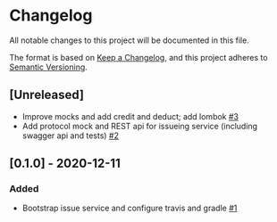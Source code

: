 # Changelog
All notable changes to this project will be documented in this file.

The format is based on [Keep a Changelog](https://keepachangelog.com/en/1.0.0/),
and this project adheres to [Semantic Versioning](https://semver.org/spec/v2.0.0.html).

## [Unreleased]
 - Improve mocks and add credit and deduct; add lombok [#3](https://github.com/upbcuk/incentive-services/pull/2)
 - Add protocol mock and REST api for issueing service (including swagger api and tests) [#2](https://github.com/upbcuk/incentive-services/pull/2)

## [0.1.0] - 2020-12-11
### Added
 - Bootstrap issue service and configure travis and gradle [#1](https://github.com/upbcuk/incentive-services/pull/1)
